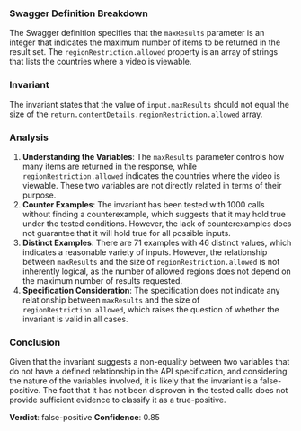 ### Swagger Definition Breakdown
The Swagger definition specifies that the `maxResults` parameter is an integer that indicates the maximum number of items to be returned in the result set. The `regionRestriction.allowed` property is an array of strings that lists the countries where a video is viewable. 

### Invariant
The invariant states that the value of `input.maxResults` should not equal the size of the `return.contentDetails.regionRestriction.allowed` array. 

### Analysis
1. **Understanding the Variables**: The `maxResults` parameter controls how many items are returned in the response, while `regionRestriction.allowed` indicates the countries where the video is viewable. These two variables are not directly related in terms of their purpose. 
2. **Counter Examples**: The invariant has been tested with 1000 calls without finding a counterexample, which suggests that it may hold true under the tested conditions. However, the lack of counterexamples does not guarantee that it will hold true for all possible inputs. 
3. **Distinct Examples**: There are 71 examples with 46 distinct values, which indicates a reasonable variety of inputs. However, the relationship between `maxResults` and the size of `regionRestriction.allowed` is not inherently logical, as the number of allowed regions does not depend on the maximum number of results requested. 
4. **Specification Consideration**: The specification does not indicate any relationship between `maxResults` and the size of `regionRestriction.allowed`, which raises the question of whether the invariant is valid in all cases. 

### Conclusion
Given that the invariant suggests a non-equality between two variables that do not have a defined relationship in the API specification, and considering the nature of the variables involved, it is likely that the invariant is a false-positive. The fact that it has not been disproven in the tested calls does not provide sufficient evidence to classify it as a true-positive. 

**Verdict**: false-positive
**Confidence**: 0.85
